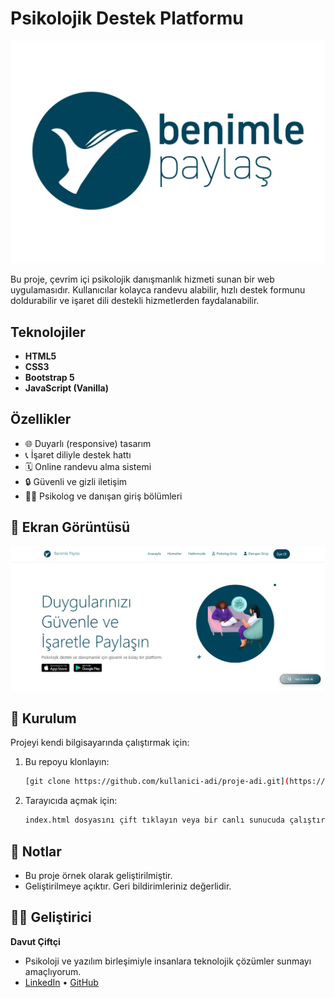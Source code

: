 
#  Psikolojik Destek Platformu

![Logo](img/benimlepaylas.png)

Bu proje, çevrim içi psikolojik danışmanlık hizmeti sunan bir web uygulamasıdır. Kullanıcılar kolayca randevu alabilir, hızlı destek formunu doldurabilir ve işaret dili destekli hizmetlerden faydalanabilir.

## Teknolojiler

- **HTML5**
- **CSS3**
- **Bootstrap 5**
- **JavaScript (Vanilla)**

## Özellikler

- 🌐 Duyarlı (responsive) tasarım
- 📞 İşaret diliyle destek hattı
- 🗓️ Online randevu alma sistemi
- 🔒 Güvenli ve gizli iletişim
- 👨‍⚕️ Psikolog ve danışan giriş bölümleri

## 📸 Ekran Görüntüsü

![Ana Sayfa](img/view/MSI%20Dizüstü%20Bilgisayarda%20Ekran%20Görüntüsü%20Almanın%204%20Kolay%20Yolu%20-%20Google%20Chrome%2022.07.2025%2016_36_04.png)

## 📁 Kurulum

Projeyi kendi bilgisayarında çalıştırmak için:

1. Bu repoyu klonlayın:
   ```bash
   [git clone https://github.com/kullanici-adi/proje-adi.git](https://github.com/barzandavut/Benimle-Paylas)
   ```

2. Tarayıcıda açmak için:
   ```bash
   index.html dosyasını çift tıklayın veya bir canlı sunucuda çalıştırın.
   ```

## 📌 Notlar

- Bu proje örnek olarak geliştirilmiştir.
- Geliştirilmeye açıktır. Geri bildirimleriniz değerlidir.

## 🧑‍💻 Geliştirici

**Davut Çiftçi**  
- Psikoloji ve yazılım birleşimiyle insanlara teknolojik çözümler sunmayı amaçlıyorum.  
- [LinkedIn](https://www.linkedin.com/in/barzandavutciftci/) • [GitHub](https://github.com/barzandavut)
